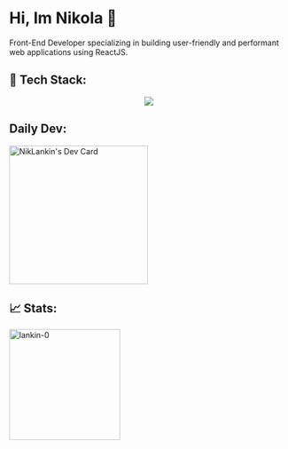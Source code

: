 # Hi, Im Nikola 👋


 <p>Front-End Developer specializing in building user-friendly and performant web applications using ReactJS. </p>

 ## 🔧 Tech Stack:
 
<p align="center">
  <a href="https://skillicons.dev">
    <img src="https://skillicons.dev/icons?i=html,css,js,react,redux,styledcomponents,tailwind,threejs,vite,postman,linux,git,github" />
  </a>
</p>

## Daily Dev:

<div>
<a href="https://app.daily.dev/lankin0"><img src="https://api.daily.dev/devcards/e052db8f83234f60a43b904ed488aa64.png?r=ofw" width="250" alt="NikLankin's Dev Card"/></a>
</div>


 ## 📈 Stats:

<div>
 <img align="left" height="200em" src="https://github-readme-stats.vercel.app/api/top-langs/?username=lankin-0&layout=compact&theme=dark" alt=lankin-0 />
</div>





